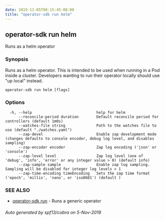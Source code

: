 ```yaml
---
date: 2019-11-05T08:15:45-08:00
title: "operator-sdk run helm"
---
```

## operator-sdk run helm

Runs as a helm operator

### Synopsis

Runs as a helm operator. This is intended to be used when running
in a Pod inside a cluster. Developers wanting to run their operator locally
should use "up local" instead.

```
operator-sdk run helm [flags]
```

### Options

```
  -h, --help                             help for helm
      --reconcile-period duration        Default reconcile period for controllers (default 1m0s)
      --watches-file string              Path to the watches file to use (default "./watches.yaml")
      --zap-devel                        Enable zap development mode (changes defaults to console encoder, debug log level, and disables sampling)
      --zap-encoder encoder              Zap log encoding ('json' or 'console')
      --zap-level level                  Zap log level (one of 'debug', 'info', 'error' or any integer value > 0) (default info)
      --zap-sample sample                Enable zap log sampling. Sampling will be disabled for integer log levels > 1
      --zap-time-encoding timeEncoding   Sets the zap time format ('epoch', 'millis', 'nano', or 'iso8601') (default )
```

### SEE ALSO

* [operator-sdk run](operator-sdk_run)	 - Runs a generic operator

###### Auto generated by spf13/cobra on 5-Nov-2019
